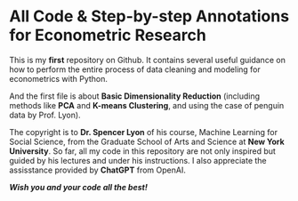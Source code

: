# All Code & Step-by-step Annotations for Econometric Research

This is my **first** repository on Github. It contains several useful guidance on how to perform the entire process of data cleaning and modeling for econometrics with Python.

And the first file is about **Basic Dimensionality Reduction** (including methods like **PCA** and **K-means Clustering**, and using the case of penguin data by Prof. Lyon).

The copyright is to **Dr. Spencer Lyon** of his course, Machine Learning for Social Science, from the Graduate School of Arts and Science at **New York University**. So far, all my code in this repository are not only inspired but guided by his lectures and under his instructions. I also appreciate the assisstance provided by **ChatGPT** from OpenAI.

***Wish you and your code all the best!***
